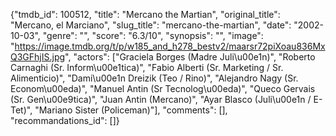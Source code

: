 {"tmdb_id": 100512, "title": "Mercano the Martian", "original_title": "Mercano, el Marciano", "slug_title": "mercano-the-martian", "date": "2002-10-03", "genre": "", "score": "6.3/10", "synopsis": "", "image": "https://image.tmdb.org/t/p/w185_and_h278_bestv2/maarsr72piXoau836MxQ3GFhjIS.jpg", "actors": ["Graciela Borges (Madre Juli\u00e1n)", "Roberto Carnaghi (Sr. Inform\u00e1tica)", "Fabio Alberti (Sr. Marketing / Sr. Alimenticio)", "Dami\u00e1n Dreizik (Teo / Rino)", "Alejandro Nagy (Sr. Econom\u00eda)", "Manuel Antin (Sr Tecnolog\u00eda)", "Queco Gervais (Sr. Gen\u00e9tica)", "Juan Antin (Mercano)", "Ayar Blasco (Juli\u00e1n / E-Tet)", "Mariano Sister (Policeman)"], "comments": [], "recommandations_id": []}